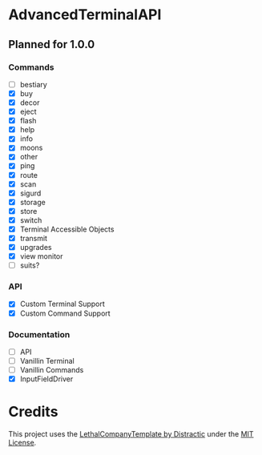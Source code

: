 # AdvancedTerminalAPI

## Planned for 1.0.0
### Commands
- [ ] bestiary
- [x] buy
- [x] decor
- [x] eject
- [x] flash
- [x] help
- [x] info
- [x] moons
- [x] other
- [x] ping
- [x] route
- [x] scan
- [x] sigurd
- [x] storage
- [x] store
- [x] switch
- [x] Terminal Accessible Objects
- [x] transmit
- [x] upgrades
- [x] view monitor
- [ ] suits?

### API
- [x] Custom Terminal Support
- [x] Custom Command Support

### Documentation
- [ ] API 
- [ ] Vanillin Terminal
- [ ] Vanillin Commands
- [x] InputFieldDriver

# Credits
This project uses the [LethalCompanyTemplate by Distractic](https://github.com/Distractic/LethalCompanyTemplate) under the [MIT License](https://github.com/Distractic/LethalCompanyTemplate/blob/main/LICENSE).